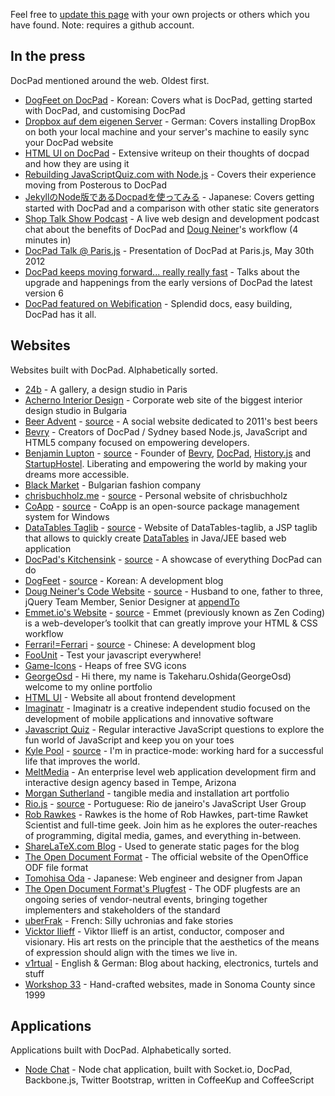 Feel free to [update this page](https://github.com/bevry/docpad-documentation/edit/master/community/showcase.html.md) with your own projects or others which you have found. Note: requires a github account.


## In the press

DocPad mentioned around the web. Oldest first.

- [DogFeet on DocPad](http://dogfeet.github.com/articles/2011/docpad.html) - Korean: Covers what is DocPad, getting started with DocPad, and customising DocPad
- [Dropbox auf dem eigenen Server](http://maxhaesslein.de/blog/1329055694) - German: Covers installing DropBox on both your local machine and your server's machine to easily sync your DocPad website
- [HTML UI on DocPad](http://htmlui.com/blog/2011-08-01-site-templates-with-static-html-nodejs.html) - Extensive writeup on their thoughts of docpad and how they are using it
- [Rebuilding JavaScriptQuiz.com with Node.js](http://www.aaron-powell.com/javascript/rebuilding-javascript-quiz-in-nodejs) - Covers their experience moving from Posterous to DocPad
- [JekyllのNode版であるDocpadを使ってみる](http://tomohisaoda.com/posts/2012/using_docpad.html) - Japanese: Covers getting started with DocPad and a comparison with other static site generators
- [Shop Talk Show Podcast](http://shoptalkshow.com/episodes/010-with-doug-neiner/) - A live web design and development podcast chat about the benefits of DocPad and [Doug Neiner](http://code.dougneiner.com/)'s workflow (4 minutes in)
- [DocPad Talk @ Paris.js](http://djebbz.github.com/docpad-paris-js/) - Presentation of DocPad at Paris.js, May 30th 2012
- [DocPad keeps moving forward... really really fast](http://ferrari.github.com/blog/2012-07-22-docpad-keep-forward.html) - Talks about the upgrade and happenings from the early versions of DocPad the latest version 6
- [DocPad featured on Webification](http://webification.com/create-awesome-websites-intuitively-docpad) - Splendid docs, easy building, DocPad has it all.

## Websites

Websites built with DocPad. Alphabetically sorted.

- [24b](http://www.24b.is) - A gallery, a design studio in Paris
- [Acherno Interior Design](http://acherno.com) - Corporate web site of the biggest interior design studio in Bulgaria
- [Beer Advent](http://beeradvent.com) - [source](https://github.com/mattmcmanus/beeradvent.docpad) - A social website dedicated to 2011's best beers
- [Bevry](http://bevry.me) - Creators of DocPad / Sydney based Node.js, JavaScript and HTML5 company focused on empowering developers.
- [Benjamin Lupton](http://balupton.com) - [source](https://github.com/balupton/balupton.docpad) - Founder of [Bevry](http://bevry.me), [DocPad](http://docpad.org), [History.js](http://historyjs.net) and [StartupHostel](http://startuphostel.org). Liberating and empowering the world by making your dreams more accessible.
- [Black Market](http://blackmarket.bg/) - Bulgarian fashion company
- [chrisbuchholz.me](http://chrisbuchholz.me/) - [source](https://github.com/ChrisBuchholz/chrisbuchholz.github.com) - Personal website of chrisbuchholz
- [CoApp](http://coapp.org/) - [source](https://github.com/coapp/coapp.org) - CoApp is an open-source package management system for Windows
- [DataTables Taglib](http://tduchateau.github.com/DataTables-taglib/) - [source](https://github.com/tduchateau/DataTables-taglib/tree/gh-pages) - Website of DataTables-taglib, a JSP taglib that allows to quickly create [DataTables](http://datatables.net) in Java/JEE based web application
- [DocPad's Kitchensink](http://docpad-kitchensink.herokuapp.com/) - [source](https://github.com/bevry/kitchensink.docpad) - A showcase of everything DocPad can do
- [DogFeet](http://dogfeet.github.com/) - [source](https://github.com/dogfeet/dogfeet.docpad) - Korean: A development blog
- [Doug Neiner's Code Website](http://code.dougneiner.com/) - [source](https://github.com/dcneiner/dougneiner.docpad) - Husband to one, father to three, jQuery Team Member, Senior Designer at [appendTo](http://appendto.com/)
- [Emmet.io's Website](http://emmet.io/) - [source](https://github.com/emmetio/emmet-docs/) - Emmet (previously known as Zen Coding) is a web-developer’s toolkit that can greatly improve your HTML & CSS workflow
- [Ferrari!=Ferrari](http://ferrari.github.com/) - [source](https://github.com/Ferrari/ferrari.docpad) - Chinese: A development blog
- [FooUnit](http://foounit.org) - Test your javascript everywhere!
- [Game-Icons](http://game-icons.net) - Heaps of free SVG icons
- [GeorgeOsd](http://george-osd-site.cloudfoundry.com/)	- Hi there, my name is Takeharu.Oshida(GeorgeOsd)
welcome to my online portfolio
- [HTML UI](http://htmlui.com/index.html) - Website all about frontend development
- [Imaginatr](http://www.imaginatr.com/) - Imaginatr is a creative independent studio focused on the development of mobile applications and innovative software
- [Javascript Quiz](http://javascriptquiz.com/) - Regular interactive JavaScript questions to explore the fun world of JavaScript and keep you on your toes
- [Kyle Pool](http://kylpo.com/) - [source](https://github.com/kylpo/kylpo.com) - I'm in practice-mode: working hard for a successful life that improves the world.
- [MeltMedia](http://meltmedia.com/) - An enterprise level web application development firm and interactive design agency based in Tempe, Arizona
- [Morgan Sutherland](http://msutherl.net/) - tangible media and installation art portfolio
- [Rio.js](http://www.riojs.org/) - [source](https://github.com/zenorocha/riojs-website/) - Portuguese: Rio de janeiro's JavaScript User Group
- [Rob Rawkes](http://rawkes.com/) - Rawkes is the home of Rob Hawkes, part-time Rawket Scientist and full-time geek. Join him as he explores the outer-reaches of programming, digital media, games, and everything in-between.
- [ShareLaTeX.com Blog](https://www.sharelatex.com/blog/) - Used to generate static pages for the blog
- [The Open Document Format](http://www.opendocumentformat.org/) - The official website of the OpenOffice ODF file format
- [Tomohisa Oda](http://tomohisaoda.com/) - Japanese: Web engineer and designer from Japan
- [The Open Document Format's Plugfest](http://www.odfplugfest.org/) - The ODF plugfests are an ongoing series of vendor-neutral events, bringing together implementers and stakeholders of the standard
- [uberFrak](http://uberfrak.com) - French: Silly uchronias and fake stories
- [Vicktor Ilieff](http://www.viktorilieff.com/) - Viktor Ilieff is an artist, conductor, composer and visionary. His art rests on the principle that the aesthetics of the means of expression should align with the times we live in.
- [v1rtual](http://v1rtual.net) - English & German: Blog about hacking, electronics, turtels and stuff
- [Workshop 33](http://www.workshop33.com/) - Hand-crafted websites, made in Sonoma County since 1999

## Applications

Applications built with DocPad. Alphabetically sorted.

- [Node Chat](https://github.com/balupton/nodechat.docpad) - Node chat application, built with Socket.io, DocPad, Backbone.js, Twitter Bootstrap, written in CoffeeKup and CoffeeScript
